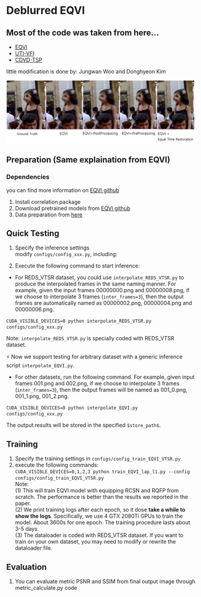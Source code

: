 # Deblurred EQVI
## Most of the code was taken from here...
 - [EQVI](https://github.com/friendship1/deblur_EQVI/blob/main/.gitignore)
 - [UTI-VFI](https://github.com/yjzhang96/UTI-VFI)
 - [CDVD-TSP](https://github.com/csbhr/CDVD-TSP)


little modification is done by: Jungwan Woo and Donghyeon Kim


![visual_comparison](compare.png)


## Preparation (Same explaination from EQVI)
### Dependencies 


you can find more information on [EQVI github](https://github.com/friendship1/deblur_EQVI/blob/main/.gitignore)
1. Install correlation package
2. Download pretrained models from [EQVI github](https://github.com/friendship1/deblur_EQVI/blob/main/.gitignore)
3. Data preparation from [here](https://competitions.codalab.org/competitions/24584#participate-get-data)



## Quick Testing
1. Specify the inference settings  
modify `configs/config_xxx.py`, including:  

 
2. Execute the following command to start inference:
  - For REDS_VTSR dataset, you could use `interpolate_REDS_VTSR.py` to produce the interpolated frames in the same naming manner. For example, given the input frames 00000000.png and 00000008.png, if we choose to interpolate 3 frames (`inter_frames=3`), then the output frames are automatically named as 00000002.png, 00000004.png and 00000006.png.
```
CUDA_VISIBLE_DEVICES=0 python interpolate_REDS_VTSR.py configs/config_xxx.py
```
Note: `interpolate_REDS_VTSR.py` is specially coded with REDS_VTSR dataset.

:zap: Now we support testing for arbitrary dataset with a generic inference script `interpolate_EQVI.py`. 
  - For other datasets, run the following command. For example, given input frames 001.png and 002.png, if we choose to interpolate 3 frames (`inter_frames=3`), then the output frames will be named as 001_0.png, 001_1.png, 001_2.png.
```
CUDA_VISIBLE_DEVICES=0 python interpolate_EQVI.py configs/config_xxx.py
```
The output results will be stored in the specified `$store_path$`.  

## Training
1. Specify the training settings in `configs/config_train_EQVI_VTSR.py`
2.  execute the following commands:  
`CUDA_VISIBLE_DEVICES=0,1,2,3 python train_EQVI_lap_l1.py --config configs/config_train_EQVI_VTSR.py`  
Note:  
(1) This will train EQVI model with equipping RCSN and RQFP from scratch. The performance is better than the results we reported in the paper.  
(2) We print training logs after each epoch, so it dose **take a while to show the logs**. Specifically, we use 4 GTX 2080Ti GPUs to train the model. About 3600s for one epoch. The training procedure lasts about 3-5 days.  
(3) The dataloader is coded with REDS_VTSR dataset. If you want to train on your own dataset, you may need to modify or rewrite the dataloader file.


## Evaluation
1. You can evaluate metric PSNR and SSIM from final output image through metric_calculate.py code

